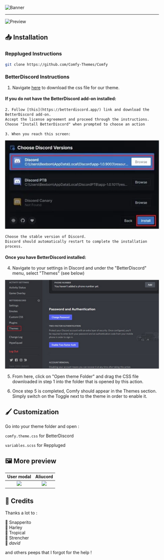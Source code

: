 ![Banner](https://comfy-themes.github.io/Discord/assets/banner.png)

---

![Preview](https://comfy-themes.github.io/Discord/assets/preview.png)

## 📥 Installation

### Reppluged Instructions

```sh
git clone https://github.com/Comfy-Themes/Comfy
```

### BetterDiscord Instructions

   1. Navigate [here](https://betterdiscord.app/theme/Comfy) to download the css file for our theme.

   #### If you do not have the BetterDiscord add-on installed:
    2. Follow [this](https://betterdiscord.app/) link and download the BetterDiscord add-on.
    Accept the license agreement and proceed through the instructions. Choose "Install BetterDiscord" when prompted to choose an action

    3. When you reach this screen:

![BetterDiscord installation](/assets/discord_version.png)

    Choose the stable version of Discord.
    Discord should automatically restart to complete the installation process.

   #### Once you have BetterDiscord installed:

   4. Navigate to your settings in Discord and under the "BetterDiscord" menu, select "Themes" (see below)

![BetterDiscord Themes Menu](/assets/themes_setting.png)

   5. From here, click on "Open theme Folder" and drag the CSS file downloaded in step 1 into the folder that is opened by this action.

   6. Once step 5 is completed, Comfy should appear in the Themes section. Simply switch on the Toggle next to the theme in order to enable it.

## 🖌️ Customization

Go into your theme folder and open :

`comfy.theme.css` for BetterDiscord

`variables.scss` for Reppluged

## 🖼️ More preview

|                             User modal                              |                                            Aliucord                                            |
| :-----------------------------------------------------------------: | :--------------------------------------------------------------------------------------------: |
| <img width=300 src="https://comfy-themes.github.io/Discord/assets/modal.png"></img> | <img width=300 src="https://comfy-themes.github.io/Discord/assets/preview-aliucord.png"></img> |

## 📜 Credits

Thanks a lot to :

🎨 Snapperito <br>
🐶 Harley <br>
🌴 Tropical <br>
🥨 Strencher <br>
💾 _david_

and others peeps that I forgot for the help !
